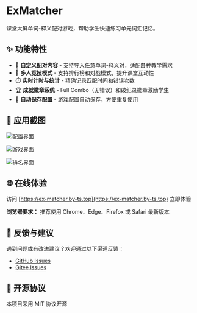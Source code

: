 # ExMatcher

课堂大屏单词-释义配对游戏，帮助学生快速练习单元词汇记忆。

## ✨ 功能特性

- 📝 **自定义配对内容** - 支持导入任意单词-释义对，适配各种教学需求
- 👥 **多人竞技模式** - 支持排行榜和对战模式，提升课堂互动性
- ⏱️ **实时计时与统计** - 精确记录匹配时间和错误次数
- 🏆 **成就徽章系统** - Full Combo（无错误）和破纪录徽章激励学生
- 💾 **自动保存配置** - 游戏配置自动保存，方便重复使用

## 📸 应用截图

<!-- 配置界面截图 -->
![配置界面](https://via.placeholder.com/800x450.png?text=Configuration+Screen)

<!-- 游戏进行中截图 -->
![游戏界面](https://via.placeholder.com/800x450.png?text=Gameplay+Screen)

<!-- 最终排名截图 -->
![排名界面](https://via.placeholder.com/800x450.png?text=Final+Standings)

## 🌐 在线体验

访问 [https://ex-matcher.by-ts.top](https://ex-matcher.by-ts.top) 立即体验

**浏览器要求：** 推荐使用 Chrome、Edge、Firefox 或 Safari 最新版本

## 💬 反馈与建议

遇到问题或有改进建议？欢迎通过以下渠道反馈：

- [GitHub Issues](https://github.com/typed-sigterm/ex-matcher/issues)
- [Gitee Issues](https://gitee.com/typed-sigterm/ex-matcher/issues)

## 📄 开源协议

本项目采用 MIT 协议开源
